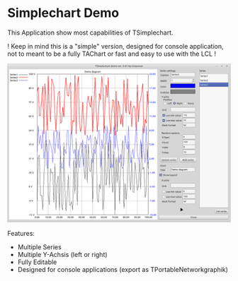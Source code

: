 # Simplechart Demo

This Application show most capabilities of TSimplechart. 

! Keep in mind this is a "simple" version, designed for console application, not to meant to be a fully TAChart or fast and easy to use with the LCL !

![](preview.png)

Features:
- Multiple Series
- Multiple Y-Achsis (left or right)
- Fully Editable
- Designed for console applications (export as TPortableNetworkgraphik)
